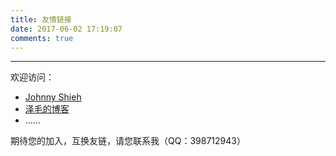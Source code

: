 ```yaml
---
title: 友情链接
date: 2017-06-02 17:19:07
comments: true
---
```

***
欢迎访问：

 - [Johnny Shieh](http://johnnyshieh.me)
 - [泽毛的博客](http://lizejun.cn/)
 - ......

期待您的加入，互换友链，请您联系我（QQ：398712943）
